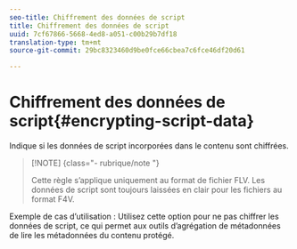 ```yaml
---
seo-title: Chiffrement des données de script
title: Chiffrement des données de script
uuid: 7cf67866-5668-4ed8-a051-c00b29b7df18
translation-type: tm+mt
source-git-commit: 29bc8323460d9be0fce66cbea7c6fce46df20d61

---
```



# Chiffrement des données de script{#encrypting-script-data}

Indique si les données de script incorporées dans le contenu sont chiffrées.

>[!NOTE] {class=&quot;- rubrique/note &quot;}
>
>Cette règle s’applique uniquement au format de fichier FLV. Les données de script sont toujours laissées en clair pour les fichiers au format F4V.

Exemple de cas d’utilisation : Utilisez cette option pour ne pas chiffrer les données de script, ce qui permet aux outils d’agrégation de métadonnées de lire les métadonnées du contenu protégé.
